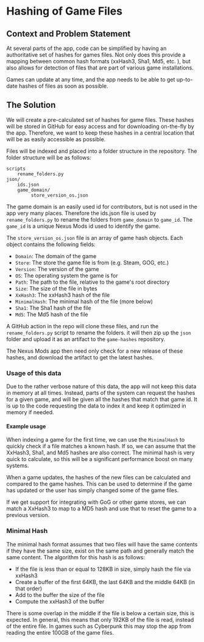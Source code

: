 # Hashing of Game Files

## Context and Problem Statement

At several parts of the app, code can be simplified by having an authoritative set of hashes for games files. Not only does
this provide a mapping between common hash formats (xxHash3, Sha1, Md5, etc. ), but also allows for detection of files that
are part of various game installations. 

Games can update at any time, and the app needs to be able to get up-to-date hashes of files as soon as possible. 

## The Solution

We will create a pre-calculated set of hashes for game files. These hashes will be stored in GitHub for easy 
access and for downloading on-the-fly by the app. Therefore, we want to keep these hashes in a central location
that will be as easily accessible as possible.

Files will be indexed and placed into a folder structure in the repository. The folder structure will be as follows:

```
scripts
    rename_folders.py
json/
    ids.json
    game_domain/
         store_version_os.json
```
        

The game domain is an easily used id for contributors, but is not used in the app very many places. Therefore the ids.json file is used 
by `rename_folders.py` to rename the folders from `game_domain` to `game_id`. The `game_id` is a unique Nexus Mods id used to identify
the game. 

The `store_version_os.json` file is an array of game hash objects. Each object contains the following fields:

- `Domain`: The domain of the game
- `Store`: The store the game file is from (e.g. Steam, GOG, etc.)
- `Version`: The version of the game
- `OS`: The operating system the game is for
- `Path`: The path to the file, relative to the game's root directory
- `Size`: The size of the file in bytes
- `XxHash3`: The xxHash3 hash of the file
- `MinimalHash`: The minimal hash of the file (more below)
- `Sha1`: The Sha1 hash of the file
- `Md5`: The Md5 hash of the file

A GitHub action in the repo will clone these files, and run the `rename_folders.py` script to rename the folders.
it will then zip up the `json` folder and upload it as an artifact to the `game-hashes` repository.

The Nexus Mods app then need only check for a new release of these hashes, and download the artifact to get the latest hashes.

### Usage of this data
Due to the rather verbose nature of this data, the app will not keep this data in memory at all times. Instead,
parts of the system can request the hashes for a given game, and will be given all the hashes that match that game id.
It is up to the code requesting the data to index it and keep it optimized in memory if needed. 

#### Example usage
When indexing a game for the first time, we can use the `MinimalHash` to quickly check if a file matches a known hash. If so, 
we can assume that the XxHash3, Sha1, and Md5 hashes are also correct. The minimal hash is very quick to calculate, so this 
will be a significant performance boost on many systems.

When a game updates, the hashes of the new files can be calculated and compared to the game hashes. This can be used to
determine if the game has updated or the user has simply changed some of the game files.

If we get support for integrating with GoG or other game stores, we can match a XxHash3 to map to a MD5 hash and use that
to reset the game to a previous version. 

### Minimal Hash
The minimal hash format assumes that two files will have the same contents if they have the same size, exist on the same path
and generally match the same content. The algorithm for this hash is as follows:

- If the file is less than or equal to 128KB in size, simply hash the file via xxHash3
- Create a buffer of the first 64KB, the last 64KB and the middle 64KB (in that order)
- Add to the buffer the size of the file
- Compute the xxHash3 of the buffer

There is some overlap in the middle if the file is below a certain size, this is expected. In general, 
this means that only 192KB of the file is read, instead of the entire file. In games such as Cyberpunk this may
stop the app from reading the entire 100GB of the game files.
